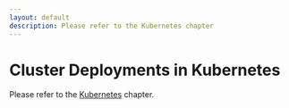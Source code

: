 ```yaml
---
layout: default
description: Please refer to the Kubernetes chapter
---
```

Cluster Deployments in Kubernetes
=================================

Please refer to the [Kubernetes](deployment-kubernetes.html) chapter.
